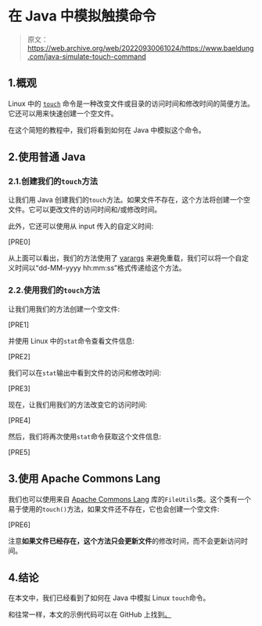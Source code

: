 # 在 Java 中模拟触摸命令

> 原文：<https://web.archive.org/web/20220930061024/https://www.baeldung.com/java-simulate-touch-command>

## 1.概观

Linux 中的 [`touch`](/web/20221013193919/https://www.baeldung.com/linux/touch-command) 命令是一种改变文件或目录的访问时间和修改时间的简便方法。它还可以用来快速创建一个空文件。

在这个简短的教程中，我们将看到如何在 Java 中模拟这个命令。

## 2.使用普通 Java

### 2.1.创建我们的`touch`方法

让我们用 Java 创建我们的`touch`方法。如果文件不存在，这个方法将创建一个空文件。它可以更改文件的访问时间和/或修改时间。

此外，它还可以使用从 input 传入的自定义时间:

[PRE0]

从上面可以看出，我们的方法使用了 [varargs](/web/20221013193919/https://www.baeldung.com/java-varargs) 来避免重载，我们可以将一个自定义时间以“dd-MM-yyyy hh:mm:ss”格式传递给这个方法。

### 2.2.使用我们的`touch`方法

让我们用我们的方法创建一个空文件:

[PRE1]

并使用 Linux 中的`stat`命令查看文件信息:

[PRE2]

我们可以在`stat`输出中看到文件的访问和修改时间:

[PRE3]

现在，让我们用我们的方法改变它的访问时间:

[PRE4]

然后，我们将再次使用`stat`命令获取这个文件信息:

[PRE5]

## 3.使用 Apache Commons Lang

我们也可以使用来自 [Apache Commons Lang](/web/20221013193919/https://www.baeldung.com/java-commons-lang-3) 库的`FileUtils`类。这个类有一个易于使用的`touch()`方法，如果文件还不存在，它也会创建一个空文件:

[PRE6]

注意**如果文件已经存在，这个方法只会更新文件**的修改时间，而不会更新访问时间。

## 4.结论

在本文中，我们已经看到了如何在 Java 中模拟 Linux `touch`命令。

和往常一样，本文的示例代码可以在 GitHub 上找到[。](https://web.archive.org/web/20221013193919/https://github.com/eugenp/tutorials/tree/master/core-java-modules/core-java-io-4)